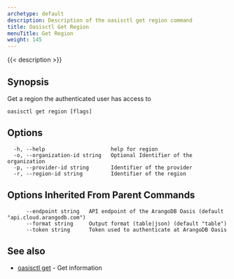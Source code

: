 ```yaml
---
archetype: default
description: Description of the oasisctl get region command
title: Oasisctl Get Region
menuTitle: Get Region
weight: 145
---
```

{{< description >}}
## Synopsis
Get a region the authenticated user has access to

```
oasisctl get region [flags]
```

## Options
```
  -h, --help                     help for region
  -o, --organization-id string   Optional Identifier of the organization
  -p, --provider-id string       Identifier of the provider
  -r, --region-id string         Identifier of the region
```

## Options Inherited From Parent Commands
```
      --endpoint string   API endpoint of the ArangoDB Oasis (default "api.cloud.arangodb.com")
      --format string     Output format (table|json) (default "table")
      --token string      Token used to authenticate at ArangoDB Oasis
```

## See also
* [oasisctl get](_index.md)	 - Get information

